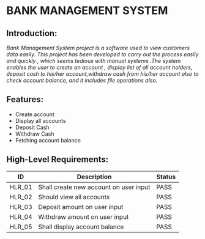 # BANK MANAGEMENT SYSTEM
## Introduction:
_Bank Management System project is a software used to view customers data easily. This project has been developed to carry out the process easily and quickly , which seems tedious with manual systems .The system enables the user to create an account , display list of all account holders, deposit cash to his/her account,withdraw cash from his/her account also to check account balance, and it includes file operations also._

## Features:
* Create account
* Display all accounts
* Deposit Cash
* Withdraw Cash
* Fetching account balance

## High-Level Requirements:
|ID|Description|Status|
|---|---------|-------|
|HLR_01|Shall create new account on user input|PASS|
|HLR_02|Should view all accounts|PASS|
|HLR_03|Deposit amount on user input|PASS|
|HLR_04|Withdraw amount on user input|PASS|
|HLR_05|Shall display account balance |PASS|
